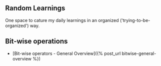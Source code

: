 ## Random Learnings

One space to cature my daily learnings in an organized ('trying-to-be-organized') way.

## Bit-wise operations 

- [Bit-wise operators - General Overview]({% post_url bitwise-general-overview %})
